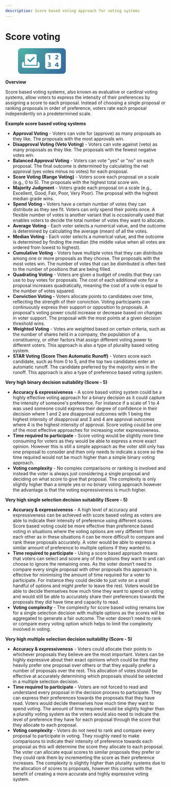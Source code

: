 ```yaml
---
description: Score based voting approach for voting systems
---
```


# Score voting

<div align="left">

<figure><img src="../../.gitbook/assets/score-voting.png" alt="" width="150"><figcaption></figcaption></figure>

</div>

**Overview**

Score based voting systems, also known as evaluative or cardinal voting systems, allow voters to express the intensity of their preferences by assigning a score to each proposal. Instead of choosing a single proposal or ranking proposals in order of preference, voters rate each proposal independently on a predetermined scale.



**Example score based voting systems**

* **Approval Voting** - Voters can vote for (approve) as many proposals as they like. The proposals with the most approvals win.
* **Disapproval Voting (Veto Voting)** - Voters can vote against (veto) as many proposals as they like. The proposals with the fewest negative votes win.
* **Balanced Approval Voting** - Voters can vote "yes" or "no" on each proposal. The final outcome is determined by calculating the net approval (yes votes minus no votes) for each proposal.
* **Score Voting (Range Voting)** - Voters score each proposal on a scale (e.g., 0 to 5). The proposals with the highest total score win.
* **Majority Judgment** - Voters grade each proposal on a scale (e.g., Excellent, Good, Fair, Poor, Very Poor). The proposal with the highest median grade wins.
* **Spend Voting -** Voters have a certain number of votes they can distribute as they see fit. Voters can only spend their points once. A flexible number of votes is another variant that is occasionally used that enables voters to decide the total number of votes they want to allocate.
* **Average Voting** - Each voter selects a numerical value, and the outcome is determined by calculating the average (mean) of all the votes.
* **Median Voting** - Each voter selects a numerical value, and the outcome is determined by finding the median (the middle value when all votes are ordered from lowest to highest).
* **Cumulative Voting** - Voters have multiple votes that they can distribute among one or more proposals as they choose. The proposals with the most votes win. The number of votes that can be distributed is often tied to the number of positions that are being filled.
* **Quadrating Voting** - Voters are given a budget of credits that they can use to buy votes for proposals. The cost of each additional vote for a proposal increases quadratically, meaning the cost of a vote is equal to the number of votes squared.
* **Conviction Voting -** Voters allocate points to candidates over time, reflecting the strength of their conviction. Voting participants can continuously express their support or opposition to proposals. A proposal's voting power could increase or decrease based on changes in voter support. The proposal with the most points at a given decision threshold wins.
* **Weighted Voting** - Votes are weighted based on certain criteria, such as the number of shares held in a company, the population of a constituency, or other factors that assign different voting power to different voters. This approach is also a type of plurality based voting system.
* **STAR Voting (Score Then Automatic Runoff)** - Voters score each candidate, such as from 0 to 5, and the top two candidates enter an automatic runoff. The candidate preferred by the majority wins in the runoff. This approach is also a type of preference based voting system.



**Very high binary decision suitability (Score - 5)**

* **Accuracy & expressiveness** - A score based voting system could be a highly effective voting approach for a binary decision as it could capture the intensity of someone's preference. For instance if a scale of 1 to 4 was used someone could express their degree of confidence in their decision where 1 and 2 are disapproval outcomes with 1 being the highest intensity of disapproval and 3 and 4 are approval outcomes where 4 is the highest intensity of approval. Score voting could be one of the most effective approaches for increasing voter expressiveness.
* **Time required to participate** - Score voting would be slightly more time consuming for voters as they would be able to express a more exact opinion. However this is still a simple approach as the voter still only has one proposal to consider and then only needs to indicate a score so the time required would not be much higher than a simple binary voting approach.
* **Voting complexity** - No complex comparisons or ranking is involved and instead the voter is always just considering a single proposal and deciding on what score to give that proposal. The complexity is only slightly higher than a simple yes or no binary voting approach however the advantage is that the voting expressiveness is much higher.



**Very high single selection decision suitability (Score - 5)**

* **Accuracy & expressiveness** - A high level of accuracy and expressiveness can be achieved with score based voting as voters are able to indicate their intensity of preference using different scores. Score based voting could be more effective than preference based voting in situations where the voting options are very different from each other as in these situations it can be more difficult to compare and rank these proposals accurately. A voter would be able to express a similar amount of preference to multiple options if they wanted to.
* **Time required to participate** - Using a score based approach means that voters can select and score any of the options they want to and can choose to ignore the remaining ones. As the voter doesn’t need to compare every single proposal with other proposals this approach is effective for minimising the amount of time required for a voter to participate. For instance they could decide to just vote on a small handful of options and might prefer to leave the rest. Voters would be able to decide themselves how much time they want to spend on voting and would still be able to accurately share their preferences towards the proposals they did have time and capacity to read.
* **Voting complexity** - The complexity for score based voting remains low for a single selection decision with multiple options as the scores will be aggregated to generate a fair outcome. The voter doesn’t need to rank or compare every voting option which helps to limit the complexity involved in voting.



**Very high multiple selection decision suitability (Score - 5)**

* **Accuracy & expressiveness** - Voters could allocate their points to whichever proposals they believe are the most important. Voters can be highly expressive about their exact opinions which could be that they heavily prefer one proposal over others or that they equally prefer a number of proposals over the rest. This allocation of votes should be effective at accurately determining which proposals should be selected in a multiple selection decision.
* **Time required to participate** - Voters are not forced to read and understand every proposal in the decision process to participate. They can express their preferences towards the proposals that they have read. Voters would decide themselves how much time they want to spend voting. The amount of time required would be slightly higher than a plurality voting system as the voters would also need to indicate the level of preference they have for each proposal through the score that they allocate to each proposal.
* **Voting complexity** - Voters do not need to rank and compare every proposal to participate in voting. They roughly need to make comparisons to indicate their intensity of preference towards each proposal as this will determine the score they allocate to each proposal. The voter can allocate equal scores to similar proposals they prefer or they could rank them by incrementing the score as their preference increases. The complexity is slightly higher than plurality systems due to the allocation of scores to proposals, however this comes with the benefit of creating a more accurate and highly expressive voting system.
